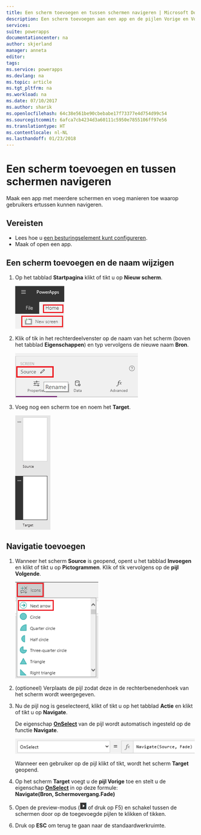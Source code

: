 ```yaml
---
title: Een scherm toevoegen en tussen schermen navigeren | Microsoft Docs
description: Een scherm toevoegen aan een app en de pijlen Vorige en Volgende gebruiken om in PowerApps tussen schermen te navigeren
services: 
suite: powerapps
documentationcenter: na
author: skjerland
manager: anneta
editor: 
tags: 
ms.service: powerapps
ms.devlang: na
ms.topic: article
ms.tgt_pltfrm: na
ms.workload: na
ms.date: 07/10/2017
ms.author: sharik
ms.openlocfilehash: 64c38e561be90cbebabe17f73377e4d754d99c54
ms.sourcegitcommit: 6afca7cb4234d3a60111c5950e7855106ff97e56
ms.translationtype: HT
ms.contentlocale: nl-NL
ms.lasthandoff: 01/23/2018
---
```

# <a name="add-a-screen-and-navigate-between-screens"></a>Een scherm toevoegen en tussen schermen navigeren
Maak een app met meerdere schermen en voeg manieren toe waarop gebruikers ertussen kunnen navigeren.

## <a name="prerequisites"></a>Vereisten
* Lees hoe u [een besturingselement kunt configureren](add-configure-controls.md).
* Maak of open een app.

## <a name="add-and-rename-a-screen"></a>Een scherm toevoegen en de naam wijzigen
1. Op het tabblad **Startpagina** klikt of tikt u op **Nieuw scherm**.

    ![De optie Scherm toevoegen op het tabblad Startpagina](./media/add-screen-context-variables/add-screen.png)

2. Klik of tik in het rechterdeelvenster op de naam van het scherm (boven het tabblad **Eigenschappen**) en typ vervolgens de nieuwe naam **Bron**.

    ![De naam van het standaardscherm wijzigen](./media/add-screen-context-variables/name-source-screen.png)

3. Voeg nog een scherm toe en noem het **Target**.

    ![Twee schermen in de navigatiebalk links](./media/add-screen-context-variables/two-screens-in-nav.png)

## <a name="add-navigation"></a>Navigatie toevoegen
1. Wanneer het scherm **Source** is geopend, opent u het tabblad **Invoegen** en klikt of tikt u op **Pictogrammen**. Klik of tik vervolgens op de **pijl Volgende**.  

    ![De optie Vormen op het tabblad Invoegen](./media/add-screen-context-variables/add-next-arrow.png)

2. (optioneel) Verplaats de pijl zodat deze in de rechterbenedenhoek van het scherm wordt weergegeven.

3. Nu de pijl nog is geselecteerd, klikt of tikt u op het tabblad **Actie** en klikt of tikt u op **Navigate**.

    De eigenschap **[OnSelect](controls/properties-core.md)** van de pijl wordt automatisch ingesteld op de functie **Navigate**.  

    ![De eigenschap OnSelect ingesteld op de functie Navigate](./media/add-screen-context-variables/onselect-default.png)

    Wanneer een gebruiker op de pijl klikt of tikt, wordt het scherm **Target** geopend.

4. Op het scherm **Target** voegt u de **pijl Vorige** toe en stelt u de eigenschap **[OnSelect](controls/properties-core.md)** in op deze formule:
   <br>**Navigate(Bron, Schermovergang.Fade)**

5. Open de preview-modus (![](./media/add-screen-context-variables/preview.png) of druk op F5) en schakel tussen de schermen door op de toegevoegde pijlen te klikken of tikken.

6. Druk op **ESC** om terug te gaan naar de standaardwerkruimte.
